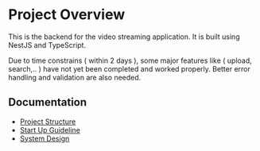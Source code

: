 # Project Overview

This is the backend for the video streaming application. It is built using NestJS and TypeScript.

Due to time constrains ( within 2 days ), some major features like ( upload, search,.. ) have not yet been completed and worked properly. Better error handling and validation are also needed.

## Documentation

- [Project Structure](docs/project-structure.md)
- [Start Up Guideline](docs/start-up-guideline.md)
- [System Design](docs/system-design.md)
